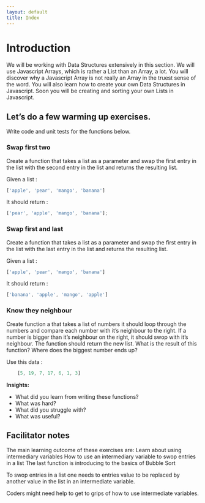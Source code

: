```yaml
---
layout: default
title: Index
---
```


# Introduction

We will be working with Data Structures extensively in this section. We will use Javascript Arrays, which is rather a List than an Array, a lot. You will discover why a Javascript Array is not really an Array in the truest sense of the word. You will also learn how to create your own Data Structures in Javascript. Soon you will be creating and sorting your own Lists in Javascript.

## Let’s do a few warming up exercises.

Write code and unit tests for the functions below.

### Swap first two

Create a function that takes a list as a parameter and swap the first entry in the list with the second entry in the list and returns the resulting list.

Given a list :

```javascript
['apple', 'pear', 'mango', 'banana']
```

It should return :

```javascript
['pear', 'apple', 'mango', 'banana'];
```

### Swap first and last

Create a function that takes a list as a parameter and swap the first entry in the list with the last entry in the list and returns the resulting list.

Given a list :

```javascript
['apple', 'pear', 'mango', 'banana']
```    

It should return :

```javascript
['banana', 'apple', 'mango', 'apple']
```    

### Know they neighbour

Create function a that takes a list of numbers it should loop through the numbers and compare each number with it’s neighbour to the right. If a number is bigger than it’s neighbour on the right, it should swop with it’s neighbour. The function should return the new list. What is the result of this function? Where does the biggest number ends up?

Use this data :

```javascript
    [5, 19, 7, 17, 6, 1, 3]
```

**Insights:**

* What did you learn from writing these functions?
* What was hard?
* What did you struggle with?
* What was useful?

## Facilitator notes

The main learning outcome of these exercises are:
Learn about using intermediary variables
How to use an intermediary variable to swop entries in a list
The last function is introducing to the basics of Bubble Sort

To swop entries in a list one needs to entries value to be replaced by another value in the list in an intermediate variable.

Coders might need help to get to grips of how to use intermediate variables.
